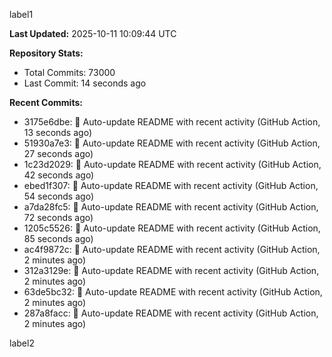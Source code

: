 
label1 
<!-- ACTIVITY_START -->
**Last Updated:** 2025-10-11 10:09:44 UTC

**Repository Stats:**
- Total Commits: 73000
- Last Commit: 14 seconds ago

**Recent Commits:**
- 3175e6dbe: 🤖 Auto-update README with recent activity (GitHub Action, 13 seconds ago)
- 51930a7e3: 🤖 Auto-update README with recent activity (GitHub Action, 27 seconds ago)
- 1c23d2029: 🤖 Auto-update README with recent activity (GitHub Action, 42 seconds ago)
- ebed1f307: 🤖 Auto-update README with recent activity (GitHub Action, 54 seconds ago)
- a7da28fc5: 🤖 Auto-update README with recent activity (GitHub Action, 72 seconds ago)
- 1205c5526: 🤖 Auto-update README with recent activity (GitHub Action, 85 seconds ago)
- ac4f9872c: 🤖 Auto-update README with recent activity (GitHub Action, 2 minutes ago)
- 312a3129e: 🤖 Auto-update README with recent activity (GitHub Action, 2 minutes ago)
- 63de5bc32: 🤖 Auto-update README with recent activity (GitHub Action, 2 minutes ago)
- 287a8facc: 🤖 Auto-update README with recent activity (GitHub Action, 2 minutes ago)
<!-- ACTIVITY_END -->

label2
